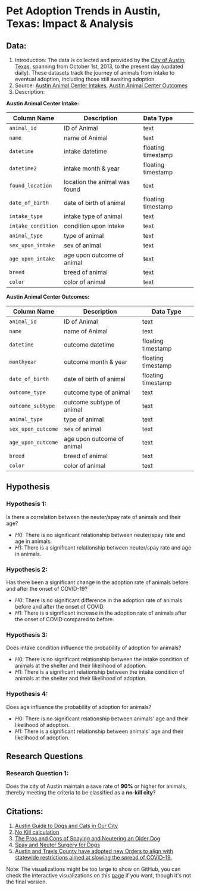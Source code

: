 # Pet Adoption Trends in Austin, Texas: Impact & Analysis

## Data:
1. Introduction: The data is collected and provided by the [City of Austin, Texas](https://data.austintexas.gov/), spanning from October 1st, 2013, to the present day (updated daily). These datasets track the journey of animals from intake to eventual adoption, including those still awaiting adoption.
2. Source: [Austin Animal Center Intakes](https://data.austintexas.gov/Health-and-Community-Services/Austin-Animal-Center-Intakes/wter-evkm), [Austin Animal Center Outcomes](https://data.austintexas.gov/Health-and-Community-Services/Austin-Animal-Center-Outcomes/9t4d-g238)
3. Description:

**Austin Animal Center Intake:**

| Column Name        | Description                   | Data Type            |
|--------------------|-------------------------------|:---------------------|
| `animal_id`        | ID of Animal                  | text                 |
| `name`             | name of Animal                | text                 |
| `datetime`         | intake datetime               | floating timestamp   |
| `datetime2`        | intake month & year           | floating timestamp   |
| `found_location`   | location the animal was found | text                 |
| `date_of_birth`    | date of birth of animal       | floating timestamp   |
| `intake_type`      | intake type of animal         | text                 |
| `intake_condition` | condition upon intake         | text                 |
| `animal_type`      | type of animal                | text                 |
| `sex_upon_intake`  | sex of animal                 | text                 |
| `age_upon_intake`  | age upon outcome of animal    | text                 |
| `breed`            | breed of animal               | text                 |
| `color`            | color of animal               | text                 |


**Austin Animal Center Outcomes:**

| Column Name        | Description                      | Data Type            |
|--------------------|----------------------------------|----------------------|
| `animal_id`        | ID of Animal                     | text                 |
| `name`             | name of Animal                   | text                 |
| `datetime`         | outcome datetime                 | floating timestamp   |
| `monthyear`        | outcome month & year             | floating timestamp   |
| `date_of_birth`    | date of birth of animal          | floating timestamp   |
| `outcome_type`     | outcome type of animal           | text                 |
| `outcome_subtype`  | outcome subtype of animal        | text                 |
| `animal_type`      | type of animal                   | text                 |
| `sex_upon_outcome` | sex of animal                    | text                 |
| `age_upon_outcome` | age upon outcome of animal       | text                 |
| `breed`            | breed of animal                  | text                 |
| `color`            | color of animal                  | text                 |

## **Hypothesis**
### Hypothesis 1:
Is there a correlation between the neuter/spay rate of animals and their age?
 - $H0$: There is no significant relationship between neuter/spay rate and age in animals.
 - $H1$: There is a significant relationship between neuter/spay rate and age in animals.

### Hypothesis 2:
Has there been a significant change in the adoption rate of animals before and after the onset of COVID-19?

 - $H0$: There is no significant difference in the adoption rate of animals before and after the onset of COVID.
 - $H1$: There is a significant increase in the adoption rate of animals after the onset of COVID compared to before.

### Hypothesis 3:
Does intake condition influence the probability of adoption for animals?

 - $H0$: There is no significant relationship between the intake condition of animals at the shelter and their likelihood of adoption.
 - $H1$: There is a significant relationship between the intake condition of animals at the shelter and their likelihood of adoption.

### Hypothesis 4:
Does age influence the probability of adoption for animals?

 - $H0$: There is no significant relationship between animals' age and their likelihood of adoption.
  - $H1$: There is a significant relationship between animals' age and their likelihood of adoption.

## Research Questions
### Research Question 1:
Does the city of Austin maintain a save rate of **90%** or higher for animals, thereby meeting the criteria to be classified as a **no-kill city**?

## Citations:
1. [Austin Guide to Dogs and Cats in Our City](https://www.austintexas.gov/sites/default/files/files/AAC/Austin%20Guide%20to%20Dogs%20and%20Cats.pdf)
2. [No Kill calculation](https://bestfriends.org/no-kill-2025/animal-shelter-statistics/map-methodology)
3. [The Pros and Cons of Spaying and Neutering an Older Dog](https://be.chewy.com/all-about-spay-and-neuter-in-senior-dogs/)
4. [Spay and Neuter Surgery for Dogs](https://www.springhouseanimalhospital.com/site/blog/2022/06/15/how-old-is-too-old-to-spay-or-neuter-my-dog)
5. [Austin and Travis County have adopted new Orders to align with statewide restrictions aimed at slowing the spread of COVID-19.](https://web.archive.org/web/20201229180748/https://www.austintexas.gov/news/new-orders-align-covid-19-restrictions-statewide)

Note: The visualizations might be too large to show on GitHub, you can check the interactive visualizations on this [page](https://rebekah-chuang.quarto.pub/portfolio/posts/Pet_Adoption_Analysis_in_Austin/) if you want, though it's not the final version.